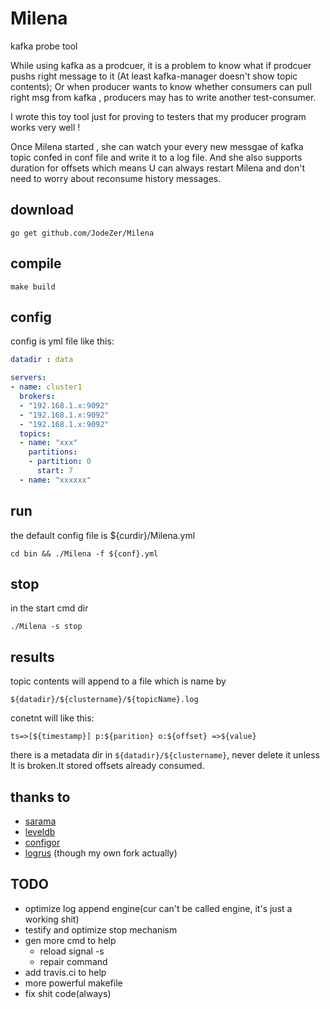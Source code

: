 # Milena
kafka probe tool

While using kafka as a prodcuer, it is a problem to know what if prodcuer pushs right message to it (At least kafka-manager doesn't show topic contents);
Or when producer wants to know whether consumers can pull right msg from kafka , producers may has to write another test-consumer.

I wrote this toy tool just for proving  to testers that my producer program works very well !

Once Milena started , she can watch your  every new messgae of kafka topic confed in conf file and write it to a log file. And she also supports duration for offsets
which means U can always restart Milena and don't need to worry about reconsume history messages.

## download

``` shell
go get github.com/JodeZer/Milena
```

## compile

```shell
make build
```
## config
config is yml file like this:

```yml
datadir : data

servers:
- name: cluster1
  brokers:
  - "192.168.1.x:9092"
  - "192.168.1.x:9092"
  - "192.168.1.x:9092"
  topics:
  - name: "xxx"
    partitions:
    - partition: 0
      start: 7
  - name: "xxxxxx"
```

## run

the default config file is ${curdir}/Milena.yml
```shell
cd bin && ./Milena -f ${conf}.yml
```

## stop

in the start cmd dir
```shell
./Milena -s stop
```


## results

topic contents will append to a file which is name by

```shell
${datadir}/${clustername}/${topicName}.log
```
conetnt will like this:

```shell
ts=>[${timestamp}] p:${parition} o:${offset} =>${value}
```

there is a metadata dir in `${datadir}/${clustername}`, never delete it unless lt is broken.It stored offsets already consumed.

## thanks to

- [sarama](https://github.com/Shopify/sarama)
- [leveldb](https://github.com/syndtr/goleveldb)
- [configor](https://github.com/jinzhu/configor)
- [logrus](https://github.com/sirupsen/logrus) (though my own fork actually)

## TODO
- optimize log append engine(cur can't be called engine, it's just a working shit)
- testify and optimize stop mechanism
- gen more cmd to help
  - reload signal -s
  - repair command
- add travis.ci to help
- more powerful makefile
- fix shit code(always)
